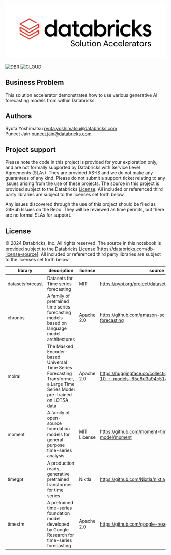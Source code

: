 <img src=https://raw.githubusercontent.com/databricks-industry-solutions/.github/main/profile/solacc_logo.png width="600px">

[![DBR](https://img.shields.io/badge/DBR-CHANGE_ME-red?logo=databricks&style=for-the-badge)](https://docs.databricks.com/release-notes/runtime/CHANGE_ME.html)
[![CLOUD](https://img.shields.io/badge/CLOUD-CHANGE_ME-blue?logo=googlecloud&style=for-the-badge)](https://databricks.com/try-databricks)

## Business Problem
This solution accelerator demonstrates how to use various generative AI forecasting models from within Databricks.

## Authors
Ryuta Yoshimatsu <ryuta.yoshimatsu@databricks.com><br>
Puneet Jain <puneet.jain@databricks.com>

## Project support 

Please note the code in this project is provided for your exploration only, and are not formally supported by Databricks with Service Level Agreements (SLAs). They are provided AS-IS and we do not make any guarantees of any kind. Please do not submit a support ticket relating to any issues arising from the use of these projects. The source in this project is provided subject to the Databricks [License](./LICENSE.md). All included or referenced third party libraries are subject to the licenses set forth below.

Any issues discovered through the use of this project should be filed as GitHub Issues on the Repo. They will be reviewed as time permits, but there are no formal SLAs for support. 

## License

&copy; 2024 Databricks, Inc. All rights reserved. The source in this notebook is provided subject to the Databricks License [https://databricks.com/db-license-source].  All included or referenced third party libraries are subject to the licenses set forth below.

| library                                | description             | license    | source                                              |
|----------------------------------------|-------------------------|------------|-----------------------------------------------------|
| datasetsforecast | Datasets for Time series forecasting | MIT | https://pypi.org/project/datasetsforecast/
| chronos | A family of pretrained time series forecasting models based on language model architectures  | Apache 2.0  | https://github.com/amazon-science/chronos-forecasting|
| moirai | The Masked Encoder-based Universal Time Series Forecasting Transformer, a Large Time Series Model pre-trained on LOTSA data | Apache 2.0 |https://huggingface.co/collections/Salesforce/moirai-10-r-models-65c8d3a94c51428c300e0742 |
| moment | A family of open-source foundation models for general-purpose time-series analysis | MIT License | https://github.com/moment-timeseries-foundation-model/moment |
| timegpt | A production ready, generative pretrained transformer for time series | Nixtla | https://github.com/Nixtla/nixtla |
| timesfm | A pretrained time-series foundation model developed by Google Research for time-series forecasting| Apache 2.0 | https://github.com/google-research/timesfm |

